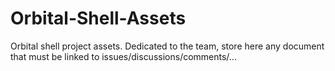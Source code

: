 # Orbital-Shell-Assets

Orbital shell project assets. Dedicated to the team, store here any document that must be linked to issues/discussions/comments/...
